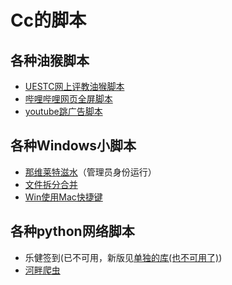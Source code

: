 # Cc的脚本

## 各种油猴脚本

- [UESTC网上评教油猴脚本](https://github.com/BlingCc233/Tampermonkey-Tools/blob/main/uestc.js)
- [哔哩哔哩网页全屏脚本](https://github.com/BlingCc233/Tampermonkey-Tools/blob/main/bilibili.js)
- [youtube跳广告脚本](https://github.com/BlingCc233/Tampermonkey-Tools/blob/main/youtube.js)

## 各种Windows小脚本


- [那维莱特滋水](https://github.com/BlingCc233/Tampermonkey-Tools/blob/main/Neuvillette.cpp)（管理员身份运行）
- [文件拆分合并](https://github.com/BlingCc233/Tampermonkey-Tools/tree/main/merge)
- [Win使用Mac快捷键](https://github.com/BlingCc233/Tampermonkey-Tools/blob/main/WinMac.ahk)

## 各种python网络脚本

- 乐健签到(已不可用，新版见[单独的库(也不可用了)](https://github.com/BlingCc233/MITM_modules))
- [河畔爬虫](https://github.com/BlingCc233/Tampermonkey-Tools/blob/main/uestc_bbs_lottery.py)
